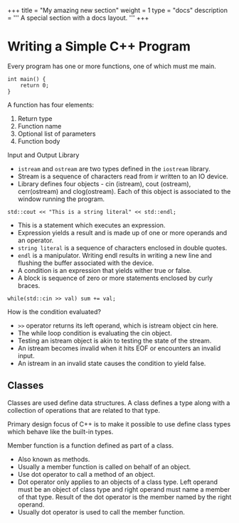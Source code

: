 +++
title = "My amazing new section"
weight = 1
type = "docs"
description = '''
A special section with a docs layout.
'''
+++

# Writing a Simple C++ Program

Every program has one or more functions, one of which must me main.

```
int main() {
    return 0;
}
```

A function has four elements:

1. Return type
2. Function name
3. Optional list of parameters
4. Function body

Input and Output Library

* `istream` and `ostream` are two types defined in the `iostream` library.
* Stream is a sequence of characters read from ir written to an IO device.
* Library defines four objects - cin (istream), cout (ostream), cerr(ostream) and clog(ostream). Each of this object is associated to the window running the program.

`std::cout << "This is a string literal" << std::endl;`

* This is a statement which executes an expression.
* Expression yields a result and is made up of one or more operands and an operator.
* `string literal` is a sequence of characters enclosed in double quotes.
* `endl` is a manipulator. Writing endl results in writing a new line and flushing the buffer associated with the device.
* A condition is an expression that yields wither true or false.
* A block is sequence of zero or more statements enclosed by curly braces.

`while(std::cin >> val) sum += val;`

How is the condition evaluated?

* `>>` operator returns its left operand, which is istream object cin here.
* The while loop condition is evaluating the cin object.
* Testing an istream object is akin to testing the state of the stream.
* An istream becomes invalid when it hits EOF or encounters an invalid input.
* An istream in an invalid state causes the condition to yield false.

## Classes

Classes are used define data structures. A class defines a type along with a collection of operations that are related to that type.

Primary design focus of C++ is to make it possible to use define class types which behave like the built-in types.

Member function is a function defined as part of a class.

* Also known as methods.
* Usually a member function is called on behalf of an object.
* Use dot operator to call a method of an object.
* Dot operator only applies to an objects of a class type. Left operand must be an object of class type and right operand must name a member of that type. Result of the dot operator is the member named by the right operand.
* Usually dot operator is used to call the member function.
